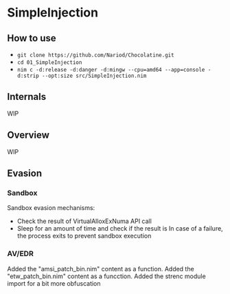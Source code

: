 # SimpleInjection


## How to use
- `git clone https://github.com/Nariod/Chocolatine.git`
- `cd 01_SimpleInjection`
- `nim c -d:release -d:danger -d:mingw --cpu=amd64 --app=console -d:strip --opt:size src/SimpleInjection.nim`

## Internals
WIP

## Overview
WIP

## Evasion
### Sandbox
Sandbox evasion mechanisms:
* Check the result of VirtualAlloxExNuma API call
* Sleep for an amount of time and check if the result is 
In case of a failure, the process exits to prevent sandbox execution

### AV/EDR
Added the "amsi_patch_bin.nim" content as a function.
Added the "etw_patch_bin.nim" content as a funcction.
Added the strenc module import for a bit more obfuscation